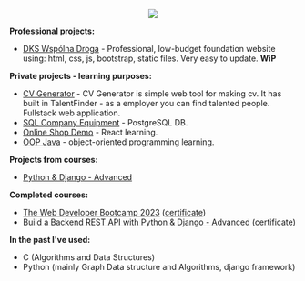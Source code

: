 <p align="center">
  <a href="https://skillicons.dev">
    <img src="https://skillicons.dev/icons?i=github,html,js,jquery,css,bootstrap,materialui,nodejs,express,react,postgres,py,django,docker,linux" />
  </a>
</p>

**Professional projects:** <br>
- [DKS Wspólna Droga][fundacja] - Professional, low-budget foundation website using: html, css, js, bootstrap, static files. Very easy to update. **WiP**

**Private projects - learning purposes:** <br>
- [CV Generator][cv_gen] - CV Generator is simple web tool for making cv. It has built in TalentFinder - as a employer you can find talented people. Fullstack web application.
- [SQL Company Equipment][sql_company] - PostgreSQL DB.
- [Online Shop Demo][react_learning] - React learning.
- [OOP Java][oop_java] - object-oriented programming learning.

**Projects from courses:** <br>
- [Python & Django - Advanced][django_python_advanced]

**Completed courses:**  <br>
- [The Web Developer Bootcamp 2023][webDevBootcamp2023] ([certificate][webDevBootcamp2023Certificate])
- [Build a Backend REST API with Python & Django - Advanced][pythonBackendREST_API] ([certificate][pythonBackendREST_APICertificate])

**In the past I've used:** <br>
- C (Algorithms and Data Structures)
- Python (mainly Graph Data structure and Algorithms, django framework)

[fundacja]: https://mgk720.github.io/fundacja/
[cv_gen]: https://github.com/MgK720/CV_generator/
[sql_company]: https://github.com/MgK720/sql_company_equipment/
[react_learning]: https://github.com/MgK720/OnlineShop_demo/
[oop_java]: https://github.com/MgK720/java_project_oop/
[django_python_advanced]: https://github.com/MgK720/recipe-app-api/
[webDevBootcamp2023]: https://www.udemy.com/course/the-web-developer-bootcamp/
[webDevBootcamp2023Certificate]: https://www.udemy.com/certificate/UC-5eaacae8-3445-45c0-8ece-3dae751b9c15/
[pythonBackendREST_API]: https://www.udemy.com/course/django-python-advanced/
[pythonBackendREST_APICertificate]: https://www.udemy.com/certificate/UC-f280b21f-d1a5-4ddd-a807-e165a1ebedd8/

